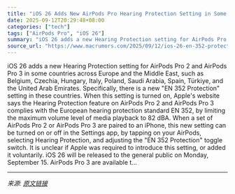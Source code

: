 ```yaml
---
title: "iOS 26 Adds New AirPods Pro Hearing Protection Setting in Some Countries"
date: 2025-09-12T20:29:48+08:00
categories: ["tech"]
tags: ["AirPods Pro", "iOS 26"]
summary: "iOS 26 adds a new Hearing Protection setting for AirPods Pro 2 and AirPods Pro 3 in some countries across Europe and the Middle East, such as Belgium, Czechia, Hungary, Italy, Poland, Saudi Arabia, Sp"
source_url: "https://www.macrumors.com/2025/09/12/ios-26-en-352-protection-setting/"
---
```


iOS 26 adds a new Hearing Protection setting for AirPods Pro 2 and AirPods Pro 3 in some countries across Europe and the Middle East, such as Belgium, Czechia, Hungary, Italy, Poland, Saudi Arabia, Spain, Türkiye, and the United Arab Emirates. Specifically, there is a new "EN 352 Protection" setting in these countries. When this setting is turned on, Apple's website says the Hearing Protection feature on AirPods Pro 2 and AirPods Pro 3 complies with the European hearing protection standard EN 352, by limiting the maximum volume level of media playback to 82 dBA. When a set of AirPods Pro 2 or AirPods Pro 3 are paired to an iPhone, this new setting can be turned on or off in the Settings app, by tapping on your AirPods, selecting Hearing Protection, and adjusting the "EN 352 Protection" toggle switch. It is unclear if Apple was required to introduce this setting, or added it voluntarily. iOS 26 will be released to the general public on Monday, September 15. AirPods Pro 3 are available t...

---

*来源: [原文链接](https://www.macrumors.com/2025/09/12/ios-26-en-352-protection-setting/)*
